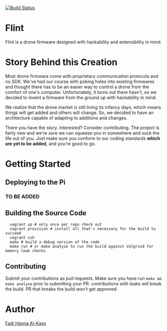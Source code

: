 [![Build Status](https://travis-ci.com/Alkass/Flint.svg?token=5HdMqhthhyUjijBZQvCS&branch=master)](https://travis-ci.com/Alkass/Flint)

# Flint
Flint is a drone firmware designed with hackability and extensibility in mind.

# Story Behind this Creation
Most drone firmware come with proprietary communication protocols and no SDK. We've had our course with poking holes into existing firmwares and thought there has to be an easier way to control a drone from the comfort of one's computer. Unfortunately, it turns out there hasn't, so we decided to invent a firmware from the ground up with hackability in mind.

We realize that the drone market is still living its infancy days, which means things will get added and others will change. So, we decided to have an architecture capable of adapting to additions and changes.

There you have the story. Interested? Consider contributing. The project is fairly new and we're sure we can squeeze you in somewhere and suck the life out of you. Just make sure you conform to our coding standards <b>which are yet to be added</b>, and you're good to go.

# Getting Started
## Deploying to the Pi
### TO BE ADDED

## Building the Source Code
```shell
  vagrant up # only once per repo check out
  vagrant provision # install all that's necessary for the build to succeed
  vagrant ssh
  make # build a debug version of the code
  make run # or make analyze to run the build against Valgrind for memory leak checks
```

## Contributing
Submit your contributions as pull requests. Make sure you have run `make && make analyze` prior to submitting your PR. contributions with leaks will break the build. PR that breaks the build won't get approved.

# Author
[Fadi Hanna Al-Kass](https://github.com/alkass)
